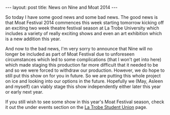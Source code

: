 --- layout: post title: News on Nine and Moat 2014 ---

So today I have some good news and some bad news. The good news is that
Moat Festival 2014 commences this week starting tomorrow kicking off an
exciting two week theatre festival season at La Trobe University which
includes a variety of really exciting shows and even an art exhibition
which is a new addition this year.

And now to the bad news, I'm very sorry to announce that Nine will no
longer be included as part of Moat Festival due to unforeseen
circumstances which led to some complications (that I won't get into
here) which made staging this production far more difficult that it
needed to be and so we were forced to withdraw our production. However,
we do hope to still put this show on for you in future. So we are
putting this whole project on ice and looking into our options in the
future. Hopefully we (May, Asleen and myself) can viably stage this show
independently either later this year or early next year. 

If you still wish to see some show in this year's Moat Festival season,
check it out the under events section on the [La Trobe Student
Union](http://unione.latrobesu.org.au/Common/ContentWM.aspx?CID=93 "http://unione.latrobesu.org.au/Common/ContentWM.aspx?CID=93")
page.
